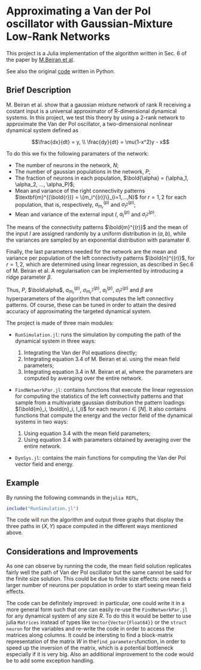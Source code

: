 # Approximating a Van der Pol oscillator with Gaussian-Mixture Low-Rank Networks

This project is a Julia implementation of the algorithm written in Sec. 6 of the paper by [M.Beiran et al](https://pnicompneurojc.github.io/papers/Beiran%202021.pdf). 

See also the original [code](https://github.com/emebeiran/low-rank2020/tree/main) written in Python.

## Brief Description

M. Beiran et al. show that a gaussian mixture network of rank R receiving a costant input is a universal approximator of R-dimensional dynamical systems.
In this project, we test this theory by using a 2-rank network to approximate the Van der Pol oscillator, a two-dimensional nonlinear dynamical system defined as

````math
\frac{dx}{dt} = y, \\
\frac{dy}{dt} = \mu(1-x^2)y - x
````

To do this we fix the following paramaters of the network:
* The number of neurons in the network, $N$;
* The number of gaussian populations in the network, $P$;
* The fraction of neurons in each population, $\bold{\alpha} = (\alpha_1, \alpha_2, ..., \alpha_P)$;
* Mean and variance of the right connectivity patterns $\textbf{m}^{(\bold{r})} = \{m_i^{(r)}\}_{i=1,...,N}$ for $r=1,2$ for each population, that is, respectively, $a_{m_r}^{(p)}$ and $\sigma_{I^2}^{(p)}$; 
* Mean and variance of the external input $I$, $a_I^{(p)}$ and $\sigma_{I^2}^{(p)}$.

The means of the connectivity patterns $\bold{m}^{(r)}$ and the mean of the input $I$ are assigned randomly by a uniform distribution in $(a,b)$, while the variances are sampled by an exponential distribution with paramater $\theta$.

Finally, the last parameters needed for the network are the mean and variance per population of the left connectivity patterns $\bold{n}^{(r)}$, for $r=1,2$, which are determined using linear regression, as described in Sec.6 of M. Beiran et al. A regularisation can be implemented by introducing a ridge parameter $\beta$.

Thus, $P$, $\bold\alpha$, $a_{m_r}^{(p)}$, $\sigma_{m_r^2}^{(p)}$, $a_I^{(p)}$, $\sigma_{I^2}^{(p)}$ and $\beta$ are hyperparameters of the algorithm that computes the left connectivy patterns. Of course, these can be tuned in order to attain the desired accuracy of approximating the targeted dynamical system.

The project is made of three main modules:

* `RunSimulation.jl`: runs the simulation by computing the path of the dynamical system in three ways: 
	1. Integrating the Van der Pol equations directly;
	2. Integrating equation 3.4 of M. Beiran et al. using the mean field parameters;
	3. Integrating equation 3.4 in M. Beiran et al, where the parameters are computed by averaging over the entire network.

* `FindNetworkPar.jl`: contains functions that execute the linear regression for computing the statistics of the left connectivity patterns and that sample from a multivariate gaussian distribution the pattern loadings $(\bold{m}_i, \bold{n}_i, I_i)$ for each neuron $i \in [N]$. It also contains functions that compute the energy and the vector field of the dynamical systems in two ways:
	1. Using equation 3.4 with the mean field parameters;
	2. Using equation 3.4 with parameters obtained by averaging over the entire network.
* `DynSys.jl`: contains the main functions for computing the Van der Pol vector field and energy.


## Example

By running the following commands in the`julia REPL`,

```julia
include("RunSimulation.jl")
```

The code will run the algorithm and output three graphs that display the three paths in $(X,Y)$ space computed in the different ways mentioned above.

## Considerations and Improvements

As one can observe by running the code, the mean field solution replicates fairly well the path of Van der Pol oscillator but the same cannot be said for the finite size solution. This could be due to finite size effects: one needs a larger number of neurons per population in order to start seeing mean field effects.

The code can be definitely improved: in particular, one could write it in a more general form such that one can easily re-use the `FindNetworkPar.jl` for any dynamical system of any size $R$. To do this it would be better to use julia `Matrices` instead of types like `Vector{Vector{Float64}}` or the `struct neuron` for the variables and re-write the code in order to access the matrices along columns. 
It could be intersting to find a block-matrix representation of the matrix $W$ in the`find_parameters`function, in order to speed up the inversion of the matrix, which is a potential bottleneck especially if it is very big. Also an additional improvement to the code would be to add some exception handling.  
